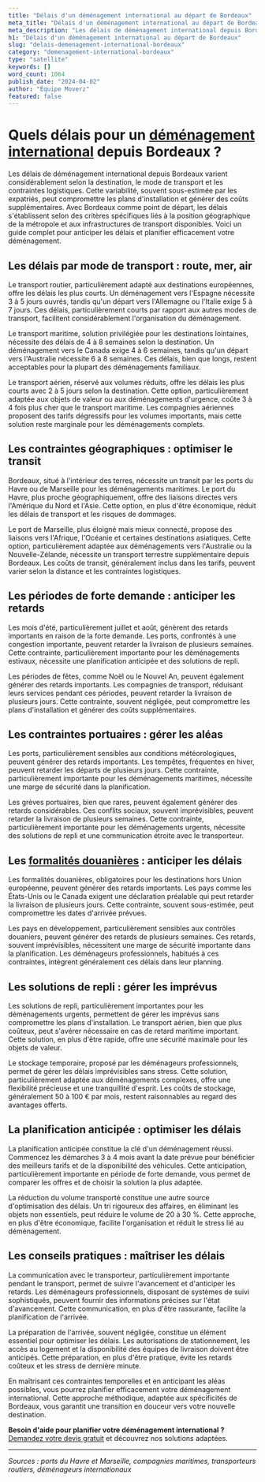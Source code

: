 ```yaml
---
title: "Délais d'un déménagement international au départ de Bordeaux"
meta_title: "Délais d'un déménagement international au départ de Bordeaux"
meta_description: "Les délais de déménagement international depuis Bordeaux varient considérablement selon la destination, le mode de transport et les contraintes logist."
h1: "Délais d'un déménagement international au départ de Bordeaux"
slug: "delais-demenagement-international-bordeaux"
category: "demenagement-international-bordeaux"
type: "satellite"
keywords: []
word_count: 1064
publish_date: "2024-04-02"
author: "Équipe Moverz"
featured: false
---
```



# Quels délais pour un [déménagement international](/blog/demenagement-entreprise-bordeaux/demenagement-entreprise-bordeaux-guide) depuis Bordeaux ?

Les délais de déménagement international depuis Bordeaux varient considérablement selon la destination, le mode de transport et les contraintes logistiques. Cette variabilité, souvent sous-estimée par les expatriés, peut compromettre les plans d'installation et générer des coûts supplémentaires. Avec Bordeaux comme point de départ, les délais s'établissent selon des critères spécifiques liés à la position géographique de la métropole et aux infrastructures de transport disponibles. Voici un guide complet pour anticiper les délais et planifier efficacement votre déménagement.

## Les délais par mode de transport : route, mer, air

Le transport routier, particulièrement adapté aux destinations européennes, offre les délais les plus courts. Un déménagement vers l'Espagne nécessite 3 à 5 jours ouvrés, tandis qu'un départ vers l'Allemagne ou l'Italie exige 5 à 7 jours. Ces délais, particulièrement courts par rapport aux autres modes de transport, facilitent considérablement l'organisation du déménagement.

Le transport maritime, solution privilégiée pour les destinations lointaines, nécessite des délais de 4 à 8 semaines selon la destination. Un déménagement vers le Canada exige 4 à 6 semaines, tandis qu'un départ vers l'Australie nécessite 6 à 8 semaines. Ces délais, bien que longs, restent acceptables pour la plupart des déménagements familiaux.

Le transport aérien, réservé aux volumes réduits, offre les délais les plus courts avec 2 à 5 jours selon la destination. Cette option, particulièrement adaptée aux objets de valeur ou aux déménagements d'urgence, coûte 3 à 4 fois plus cher que le transport maritime. Les compagnies aériennes proposent des tarifs dégressifs pour les volumes importants, mais cette solution reste marginale pour les déménagements complets.

## Les contraintes géographiques : optimiser le transit

Bordeaux, situé à l'intérieur des terres, nécessite un transit par les ports du Havre ou de Marseille pour les déménagements maritimes. Le port du Havre, plus proche géographiquement, offre des liaisons directes vers l'Amérique du Nord et l'Asie. Cette option, en plus d'être économique, réduit les délais de transport et les risques de dommages.

Le port de Marseille, plus éloigné mais mieux connecté, propose des liaisons vers l'Afrique, l'Océanie et certaines destinations asiatiques. Cette option, particulièrement adaptée aux déménagements vers l'Australie ou la Nouvelle-Zélande, nécessite un transport terrestre supplémentaire depuis Bordeaux. Les coûts de transit, généralement inclus dans les tarifs, peuvent varier selon la distance et les contraintes logistiques.

## Les périodes de forte demande : anticiper les retards

Les mois d'été, particulièrement juillet et août, génèrent des retards importants en raison de la forte demande. Les ports, confrontés à une congestion importante, peuvent retarder la livraison de plusieurs semaines. Cette contrainte, particulièrement importante pour les déménagements estivaux, nécessite une planification anticipée et des solutions de repli.

Les périodes de fêtes, comme Noël ou le Nouvel An, peuvent également générer des retards importants. Les compagnies de transport, réduisant leurs services pendant ces périodes, peuvent retarder la livraison de plusieurs jours. Cette contrainte, souvent négligée, peut compromettre les plans d'installation et générer des coûts supplémentaires.

## Les contraintes portuaires : gérer les aléas

Les ports, particulièrement sensibles aux conditions météorologiques, peuvent générer des retards importants. Les tempêtes, fréquentes en hiver, peuvent retarder les départs de plusieurs jours. Cette contrainte, particulièrement importante pour les déménagements maritimes, nécessite une marge de sécurité dans la planification.

Les grèves portuaires, bien que rares, peuvent également générer des retards considérables. Ces conflits sociaux, souvent imprévisibles, peuvent retarder la livraison de plusieurs semaines. Cette contrainte, particulièrement importante pour les déménagements urgents, nécessite des solutions de repli et une communication étroite avec le transporteur.

## Les [formalités douanières](/blog/international/formalites-douanieres-demenagement-international) : anticiper les délais

Les formalités douanières, obligatoires pour les destinations hors Union européenne, peuvent générer des retards importants. Les pays comme les États-Unis ou le Canada exigent une déclaration préalable qui peut retarder la livraison de plusieurs jours. Cette contrainte, souvent sous-estimée, peut compromettre les dates d'arrivée prévues.

Les pays en développement, particulièrement sensibles aux contrôles douaniers, peuvent générer des retards de plusieurs semaines. Ces retards, souvent imprévisibles, nécessitent une marge de sécurité importante dans la planification. Les déménageurs professionnels, habitués à ces contraintes, intègrent généralement ces délais dans leur planning.

## Les solutions de repli : gérer les imprévus

Les solutions de repli, particulièrement importantes pour les déménagements urgents, permettent de gérer les imprévus sans compromettre les plans d'installation. Le transport aérien, bien que plus coûteux, peut s'avérer nécessaire en cas de retard maritime important. Cette solution, en plus d'être rapide, offre une sécurité maximale pour les objets de valeur.

Le stockage temporaire, proposé par les déménageurs professionnels, permet de gérer les délais imprévisibles sans stress. Cette solution, particulièrement adaptée aux déménagements complexes, offre une flexibilité précieuse et une tranquillité d'esprit. Les coûts de stockage, généralement 50 à 100 € par mois, restent raisonnables au regard des avantages offerts.

## La planification anticipée : optimiser les délais

La planification anticipée constitue la clé d'un déménagement réussi. Commencez les démarches 3 à 4 mois avant la date prévue pour bénéficier des meilleurs tarifs et de la disponibilité des véhicules. Cette anticipation, particulièrement importante en période de forte demande, vous permet de comparer les offres et de choisir la solution la plus adaptée.

La réduction du volume transporté constitue une autre source d'optimisation des délais. Un tri rigoureux des affaires, en éliminant les objets non essentiels, peut réduire le volume de 20 à 30 %. Cette approche, en plus d'être économique, facilite l'organisation et réduit le stress lié au déménagement.

## Les conseils pratiques : maîtriser les délais

La communication avec le transporteur, particulièrement importante pendant le transport, permet de suivre l'avancement et d'anticiper les retards. Les déménageurs professionnels, disposant de systèmes de suivi sophistiqués, peuvent fournir des informations précises sur l'état d'avancement. Cette communication, en plus d'être rassurante, facilite la planification de l'arrivée.

La préparation de l'arrivée, souvent négligée, constitue un élément essentiel pour optimiser les délais. Les autorisations de stationnement, les accès au logement et la disponibilité des équipes de livraison doivent être anticipés. Cette préparation, en plus d'être pratique, évite les retards coûteux et les stress de dernière minute.

En maîtrisant ces contraintes temporelles et en anticipant les aléas possibles, vous pourrez planifier efficacement votre déménagement international. Cette approche méthodique, adaptée aux spécificités de Bordeaux, vous garantit une transition en douceur vers votre nouvelle destination.

**Besoin d'aide pour planifier votre déménagement international ?** [Demandez votre devis gratuit](https://moverz-bordeaux.fr/devis) et découvrez nos solutions adaptées.

---

*Sources : ports du Havre et Marseille, compagnies maritimes, transporteurs routiers, déménageurs internationaux*
